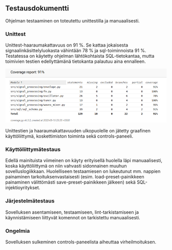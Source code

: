 ## Testausdokumentti

Ohjelman testaaminen on toteutettu unittestilla ja manuaalisesti.

### Unittest

Unittest-haaraumakattavuus on 91 %. Se kattaa jokaisesta signaalinkäsittelyluokasta vähintään 78 % ja sql-toiminnoista 91 %. Testatessa on käytetty ohjelman lähtökohtaista SQL-tietokantaa, mutta toimivien testien edellyttämänä tietokanta palautuu aina ennalleen.

![testikattavuus](./kuvat/testikattavuus.png)

Unittestien ja haaraumakattavuuden ulkopuolelle on jätetty graafinen käyttöliittymä, koskettimiston toiminta sekä controls-paneeli.

### Käyttöliittymätestaus
Edellä mainituista viimeinen on käyty erityisellä huolella läpi manuaalisesti, koska käyttöliittymä on niin vahvasti sidonnainen muuhun sovelluslogiikkaan. Huolelliseen testaamiesen on lukeutunut mm. nappien painaminen tarkoituksenvastaisesti (esim. load-preset-painikkeen painaminen välittömästi save-preset-painikkeen jälkeen) sekä SQL-injektioyritykset.

### Järjestelmätestaus
Sovelluksen asentamiseen, testaamiseen, lint-tarkistamiseen ja käynnistämiseen liittyvät komennot on tarkistettu manuaalisesti.

### Ongelmia
Sovelluksen sulkeminen controls-paneelista aiheuttaa virheilmoituksen.
